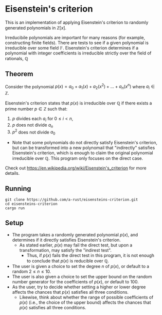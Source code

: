 # Eisenstein's criterion
This is an implementation of applying Eisenstein's criterion to randomly generated polynomials in $\mathbb{Z}[x]$.

Irreducibile polynomials are important for many reasons (for example, constructing finite fields). There are tests to see if a given polynomial is irreducible over some field $\mathbb{F}$. Eisenstein's criterion determines if a polynomial with integer coefficients is irreducible strictly over the field of rationals, $\mathbb{Q}$

## Theorem
Consider the polynomial $p(x) = a_0 + a_1(x) + a_2(x^2) + ... + a_n(x^n)$ where $a_i \in \mathbb{Z}$.

Eisenstein's criterion states that $p(x)$ is irreducible over $\mathbb{Q}$ if there exists a prime number $p\in \mathbb{Z}$ such that:
1. $p$ divides each $a_i$ for $0 \leq i < n$,
2. $p$ does not divide $a_n$
3. $p^2$ does not divide $a_0$

* Note that some polynomials do not directly satisfy Eisenstein's criterion, but can be transformed into a new polynomail that "indirectly" satisfies Eisenstein's criterion, which is enough to claim the original polynomial irreducible over $\mathbb{Q}$. This program only focuses on the direct case.

Check out https://en.wikipedia.org/wiki/Eisenstein's_criterion for more details.

## Running
~~~
git clone https://github.com/a-rust/eisensteins-criterion.git
cd eisensteins-criterion
cargo run
~~~

## Setup
* The program takes a randomly generated polynomial $p(x)$, and determines if it directly satisfies Eisenstein's criterion.
  * As stated earlier, $p(x)$ may fail the direct test, but upon a transformation, may satisfy the "indirest test".
    * Thus, if $p(x)$ fails the direct test in this program, it is not enough to conclude that $p(x)$ is reducible over $\mathbb{Q}$. 
* The user is given a choice to set the degree $n$ of $p(x)$, or default to a random $2\leq n\leq 10$. 
* The user is also given a choice to set the upper bound on the random number generator for the coefficients of $p(x)$, or default to $100$. 
* As the user, try to decide whether setting a higher or lower degree affects the chances that $p(x)$ satisfies all three conditions. 
  * Likewise, think about whether the range of possible coefficients of $p(x)$ (i.e., the choice of the upper bound) affects the chances that $p(x)$ satisfies all three conditions.
